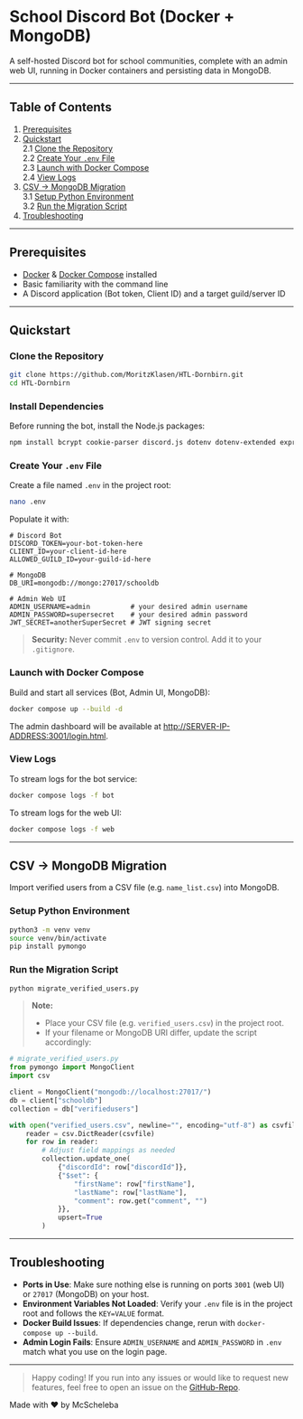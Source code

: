 # School Discord Bot (Docker + MongoDB)

A self-hosted Discord bot for school communities, complete with an admin web UI, running in Docker containers and persisting data in MongoDB.

---

## Table of Contents

1. [Prerequisites](#prerequisites)  
2. [Quickstart](#quickstart)  
   2.1 [Clone the Repository](#clone-the-repository)  
   2.2 [Create Your `.env` File](#create-your-env-file)  
   2.3 [Launch with Docker Compose](#launch-with-docker-compose)  
   2.4 [View Logs](#view-logs)  
3. [CSV → MongoDB Migration](#csv--mongodb-migration)  
   3.1 [Setup Python Environment](#setup-python-environment)  
   3.2 [Run the Migration Script](#run-the-migration-script)  
4. [Troubleshooting](#troubleshooting)  

---

## Prerequisites

- [Docker](https://www.docker.com/) & [Docker Compose](https://docs.docker.com/compose/) installed  
- Basic familiarity with the command line  
- A Discord application (Bot token, Client ID) and a target guild/server ID  

---

## Quickstart

### Clone the Repository

```bash
git clone https://github.com/MoritzKlasen/HTL-Dornbirn.git
cd HTL-Dornbirn
```

### Install Dependencies

Before running the bot, install the Node.js packages:

```bash
npm install bcrypt cookie-parser discord.js dotenv dotenv-extended express jsonwebtoken mongoose
```

### Create Your `.env` File

Create a file named `.env` in the project root:

```bash
nano .env
```

Populate it with:

```dotenv
# Discord Bot
DISCORD_TOKEN=your-bot-token-here
CLIENT_ID=your-client-id-here
ALLOWED_GUILD_ID=your-guild-id-here

# MongoDB
DB_URI=mongodb://mongo:27017/schooldb

# Admin Web UI
ADMIN_USERNAME=admin          # your desired admin username
ADMIN_PASSWORD=supersecret    # your desired admin password
JWT_SECRET=anotherSuperSecret # JWT signing secret
```

> **Security:** Never commit `.env` to version control. Add it to your `.gitignore`.

### Launch with Docker Compose

Build and start all services (Bot, Admin UI, MongoDB):

```bash
docker compose up --build -d
```

The admin dashboard will be available at <http://SERVER-IP-ADDRESS:3001/login.html>.

### View Logs

To stream logs for the bot service:

```bash
docker compose logs -f bot
```

To stream logs for the web UI:

```bash
docker compose logs -f web
```

---

## CSV → MongoDB Migration

Import verified users from a CSV file (e.g. `name_list.csv`) into MongoDB.

### Setup Python Environment

```bash
python3 -m venv venv
source venv/bin/activate
pip install pymongo
```

### Run the Migration Script

```bash
python migrate_verified_users.py
```

> **Note:**  
> - Place your CSV file (e.g. `verified_users.csv`) in the project root.  
> - If your filename or MongoDB URI differ, update the script accordingly:

```python
# migrate_verified_users.py
from pymongo import MongoClient
import csv

client = MongoClient("mongodb://localhost:27017/")
db = client["schooldb"]
collection = db["verifiedusers"]

with open("verified_users.csv", newline="", encoding="utf-8") as csvfile:
    reader = csv.DictReader(csvfile)
    for row in reader:
        # Adjust field mappings as needed
        collection.update_one(
            {"discordId": row["discordId"]},
            {"$set": {
                "firstName": row["firstName"],
                "lastName": row["lastName"],
                "comment": row.get("comment", "")
            }},
            upsert=True
        )
```

---

## Troubleshooting

- **Ports in Use**: Make sure nothing else is running on ports `3001` (web UI) or `27017` (MongoDB) on your host.  
- **Environment Variables Not Loaded**: Verify your `.env` file is in the project root and follows the `KEY=VALUE` format.  
- **Docker Build Issues**: If dependencies change, rerun with `docker-compose up --build`.  
- **Admin Login Fails**: Ensure `ADMIN_USERNAME` and `ADMIN_PASSWORD` in `.env` match what you use on the login page.  

---

>Happy coding! If you run into any issues or would like to request new features, feel free to open an issue on the [GitHub-Repo](https://github.com/MoritzKlasen/HTL-Dornbirn).

Made with ❤️ by McScheleba